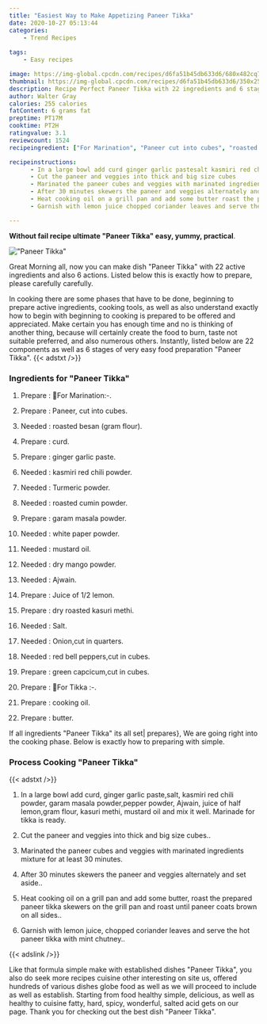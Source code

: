 ```yaml
---
title: "Easiest Way to Make Appetizing Paneer Tikka"
date: 2020-10-27 05:13:44
categories:
    - Trend Recipes
    
tags:
    - Easy recipes

image: https://img-global.cpcdn.com/recipes/d6fa51b45db633d6/680x482cq70/paneer-tikka-recipe-main-photo.jpg
thumbnail: https://img-global.cpcdn.com/recipes/d6fa51b45db633d6/350x250cq70/paneer-tikka-recipe-main-photo.jpg
description: Recipe Perfect Paneer Tikka with 22 ingredients and 6 stages of easy cooking.
author: Walter Gray
calories: 255 calories
fatContent: 6 grams fat
preptime: PT17M
cooktime: PT2H
ratingvalue: 3.1
reviewcount: 1524
recipeingredient: ["For Marination", "Paneer cut into cubes", "roasted besan gram flour", "curd", "ginger garlic paste", "kasmiri red chili powder", "Turmeric powder", "roasted cumin powder", "garam masala powder", "white paper powder", "mustard oil", "dry mango powder", "Ajwain", "Juice of 12 lemon", "dry roasted kasuri methi", "Salt", "Onioncut in quarters", "red bell pepperscut in cubes", "green capcicumcut in cubes", "For Tikka ", "cooking oil", "butter"]

recipeinstructions: 
      - In a large bowl add curd ginger garlic pastesalt kasmiri red chili powder garam masala powderpepper powder Ajwain juice of half lemongram flour kasuri methi mustard oil and mix it well Marinade for tikka is ready 
      - Cut the paneer and veggies into thick and big size cubes 
      - Marinated the paneer cubes and veggies with marinated ingredients mixture for at least 30 minutes 
      - After 30 minutes skewers the paneer and veggies alternately and set aside 
      - Heat cooking oil on a grill pan and add some butter roast the prepared paneer tikka skewers on the grill pan and roast until paneer coats brown on all sides 
      - Garnish with lemon juice chopped coriander leaves and serve the hot paneer tikka with mint chutney

---
```




**Without fail recipe ultimate &#34;Paneer Tikka&#34; easy, yummy, practical**. 


![&#34;Paneer Tikka&#34;](https://img-global.cpcdn.com/recipes/d6fa51b45db633d6/680x482cq70/paneer-tikka-recipe-main-photo.jpg "&#34;Paneer Tikka&#34;")




Great Morning all, now you can make dish &#34;Paneer Tikka&#34; with 22 active ingredients and also 6 actions. Listed below this is exactly how to prepare, please carefully carefully.

In cooking there are some phases that have to be done, beginning to prepare active ingredients, cooking tools, as well as also understand exactly how to begin with beginning to cooking is prepared to be offered and appreciated. Make certain you has enough time and no is thinking of another thing, because will certainly create the food to burn, taste not suitable preferred, and also numerous others. Instantly, listed below are 22 components as well as 6 stages of very easy food preparation &#34;Paneer Tikka&#34;.
{{< adstxt />}}

### Ingredients for &#34;Paneer Tikka&#34;


1. Prepare  : 🔸For Marination:-.

1. Prepare  : Paneer, cut into cubes.

1. Needed  : roasted besan (gram flour).

1. Prepare  : curd.

1. Prepare  : ginger garlic paste.

1. Needed  : kasmiri red chili powder.

1. Needed  : Turmeric powder.

1. Needed  : roasted cumin powder.

1. Prepare  : garam masala powder.

1. Needed  : white paper powder.

1. Needed  : mustard oil.

1. Needed  : dry mango powder.

1. Needed  : Ajwain.

1. Prepare  : Juice of 1/2 lemon.

1. Prepare  : dry roasted kasuri methi.

1. Needed  : Salt.

1. Needed  : Onion,cut in quarters.

1. Needed  : red bell peppers,cut in cubes.

1. Prepare  : green capcicum,cut in cubes.

1. Prepare  : 🔸For Tikka :-.

1. Prepare  : cooking oil.

1. Prepare  : butter.



If all ingredients &#34;Paneer Tikka&#34; its all set| prepares}, We are going right into the cooking phase. Below is exactly how to preparing with simple.

### Process Cooking &#34;Paneer Tikka&#34;

{{< adstxt />}}


1. In a large bowl add curd, ginger garlic paste,salt, kasmiri red chili powder, garam masala powder,pepper powder, Ajwain, juice of half lemon,gram flour, kasuri methi, mustard oil and mix it well. Marinade for tikka is ready.



1. Cut the paneer and veggies into thick and big size cubes..



1. Marinated the paneer cubes and veggies with marinated ingredients mixture for at least 30 minutes.



1. After 30 minutes skewers the paneer and veggies alternately and set aside..



1. Heat cooking oil on a grill pan and add some butter, roast the prepared paneer tikka skewers on the grill pan and roast until paneer coats brown on all sides..



1. Garnish with lemon juice, chopped coriander leaves and serve the hot paneer tikka with mint chutney..





{{< adslink />}}

Like that formula simple make with established dishes &#34;Paneer Tikka&#34;, you also do seek more recipes cuisine other interesting on site us, offered hundreds of various dishes globe food as well as we will proceed to include as well as establish. Starting from food healthy simple, delicious, as well as healthy to cuisine fatty, hard, spicy, wonderful, salted acid gets on our page. Thank you for checking out the best dish &#34;Paneer Tikka&#34;.
